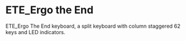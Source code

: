 # ETE_Ergo the End
ETE_Ergo The End keyboard, a split keyboard with  column staggered 62 keys and LED indicators.
